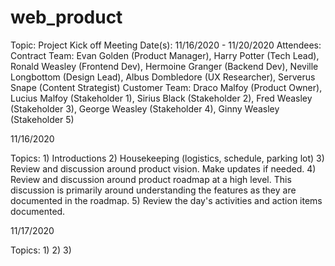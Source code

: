 # web_product

Topic: Project Kick off Meeting
Date(s): 11/16/2020 - 11/20/2020
Attendees:
  Contract Team: Evan Golden (Product Manager), Harry Potter (Tech Lead), Ronald Weasley (Frontend Dev), Hermoine Granger (Backend Dev), Neville Longbottom (Design Lead), Albus     Dombledore (UX Researcher), Serverus Snape (Content Strategist)
  Customer Team: Draco Malfoy (Product Owner), Lucius Malfoy (Stakeholder 1), Sirius Black (Stakeholder 2), Fred Weasley (Stakeholder 3), George Weasley (Stakeholder 4), Ginny       Weasley (Stakeholder 5)
  
  11/16/2020
  
  Topics:
    1) Introductions
    2) Housekeeping (logistics, schedule, parking lot)
    3) Review and discussion around product vision.  Make updates if needed.
    4) Review and discussion around product roadmap at a high level.  This discussion is primarily around understanding the features as they are documented in the roadmap.
    5) Review the day's activities and action items documented.
    
    
   11/17/2020
   
   Topics:
    1) 
    2)
    3)
